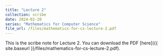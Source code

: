 ```yaml
---
title: "Lecture 2"
collection: scribe
date: 2024-02-20
series: "Mathematics for Computer Science"
file_url: /files/mathematics-for-cs-lecture-2.pdf
---
```


This is the scribe note for Lecture 2. You can download the PDF [here]({{ site.baseurl }}/files/mathematics-for-cs-lecture-2.pdf).
